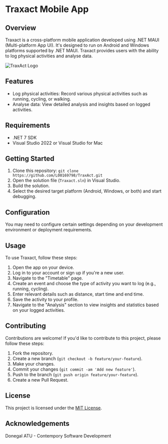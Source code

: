 # Traxact Mobile App

## Overview

Traxact is a cross-platform mobile application developed using .NET MAUI (Multi-platform App UI). It's designed to run on Android and Windows platforms supported by .NET MAUI. Traxact provides users with the ability to log physical activities and analyse data.

![TraxAct Logo](images/traxact-logo.png)

## Features

- Log physical activities: Record various physical activities such as running, cycling, or walking.
- Analyse data: View detailed analysis and insights based on logged activities.

## Requirements

- .NET 7 SDK
- Visual Studio 2022 or Visual Studio for Mac

## Getting Started

1. Clone this repository: `git clone https://github.com/L00169798/TraxAct.git`
2. Open the solution file (`Traxact.sln`) in Visual Studio.
3. Build the solution.
4. Select the desired target platform (Android, Windows, or both) and start debugging.

## Configuration

You may need to configure certain settings depending on your development environment or deployment requirements.

## Usage

To use Traxact, follow these steps:
1. Open the app on your device.
2. Log in to your account or sign up if you're a new user.
3. Navigate to the "Timetable" page.
4. Create an event and choose the type of activity you want to log (e.g., running, cycling).
5. Enter relevant details such as distance, start time and end time.
6. Save the activity to your profile.
7. Navigate to the "Analysis" section to view insights and statistics based on your logged activities.

## Contributing

Contributions are welcome! If you'd like to contribute to this project, please follow these steps:
1. Fork the repository.
2. Create a new branch (`git checkout -b feature/your-feature`).
3. Make your changes.
4. Commit your changes (`git commit -am 'Add new feature'`).
5. Push to the branch (`git push origin feature/your-feature`).
6. Create a new Pull Request.

## License

This project is licensed under the [MIT License](https://opensource.org/licenses/MIT).

## Acknowledgements

Donegal ATU - Contempory Software Development
